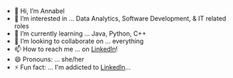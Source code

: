 - 👋 Hi, I’m Annabel
- 👀 I’m interested in ... Data Analytics, Software Development, & IT related roles
- 🌱 I’m currently learning ... Java, Python, C++
- 💞️ I’m looking to collaborate on ... everything
- 📫 How to reach me ... on [Linkedln](https://www.linkedin.com/in/annabelhurtault/)!
- 😄 Pronouns: ... she/her
- ⚡ Fun fact: ... I'm addicted to [Linkedln](https://www.linkedin.com/in/annabelhurtault/)...

<!---
annb3l/annb3l is a ✨ special ✨ repository because its `README.md` (this file) appears on your GitHub profile.
You can click the Preview link to take a look at your changes.
--->

